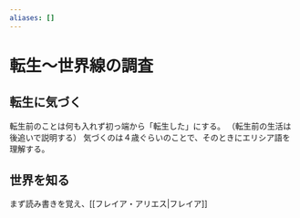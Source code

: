 ```yaml
---
aliases: []
---
```

# 転生～世界線の調査
## 転生に気づく
転生前のことは何も入れず初っ端から「転生した」にする。
（転生前の生活は後追いで説明する）
気づくのは４歳ぐらいのことで、そのときにエリシア語を理解する。
## 世界を知る
まず読み書きを覚え、[[フレイア・アリエス|フレイア]]